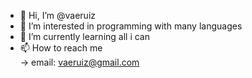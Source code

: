 - 👋 Hi, I’m @vaeruiz
- 👀 I’m interested in programming with many languages
- 🌱 I’m currently learning all i can
- 📫 How to reach me  
      -> email: vaeruiz@gmail.com

<!---
vaeruiz/vaeruiz is a ✨ special ✨ repository because its `README.md` (this file) appears on your GitHub profile.
You can click the Preview link to take a look at your changes.
--->
